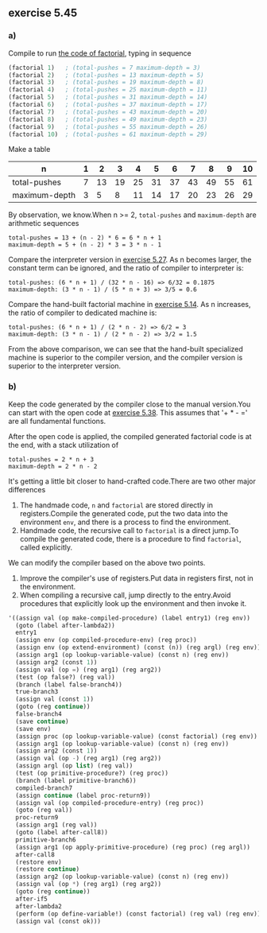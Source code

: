 ## exercise 5.45

### a)

Compile to run [the code of factorial](./eceval-compiler-example.scm), typing in sequence

``` Scheme
(factorial 1)   ; (total-pushes = 7 maximum-depth = 3)
(factorial 2)   ; (total-pushes = 13 maximum-depth = 5)
(factorial 3)   ; (total-pushes = 19 maximum-depth = 8)
(factorial 4)   ; (total-pushes = 25 maximum-depth = 11)
(factorial 5)   ; (total-pushes = 31 maximum-depth = 14)
(factorial 6)   ; (total-pushes = 37 maximum-depth = 17)
(factorial 7)   ; (total-pushes = 43 maximum-depth = 20)
(factorial 8)   ; (total-pushes = 49 maximum-depth = 23)
(factorial 9)   ; (total-pushes = 55 maximum-depth = 26)
(factorial 10)  ; (total-pushes = 61 maximum-depth = 29)
```

Make a table

|  n            | 1  | 2  | 3  | 4  | 5  | 6  | 7  | 8  | 9  | 10 |
|-------------- |----|----|----|----|----|----|----|----|----|----|
| total-pushes  | 7  | 13 | 19 | 25 | 31 | 37 | 43 | 49 | 55 | 61 |
| maximum-depth | 3  | 5  | 8  | 11 | 14 | 17 | 20 | 23 | 26 | 29 |

By observation, we know.When n >= 2, `total-pushes` and `maximum-depth` are arithmetic sequences

```
total-pushes = 13 + (n - 2) * 6 = 6 * n + 1
maximum-depth = 5 + (n - 2) * 3 = 3 * n - 1
```

Compare the interpreter version in [exercise 5.27](./5.27.md). As n becomes larger, the constant term can be ignored, and the ratio of compiler to interpreter is:

```
total-pushes: (6 * n + 1) / (32 * n - 16) => 6/32 = 0.1875
maximum-depth: (3 * n - 1) / (5 * n + 3) => 3/5 = 0.6
```

Compare the hand-built factorial machine in [exercise 5.14](./5.14.md). As n increases, the ratio of compiler to dedicated machine is:

```
total-pushes: (6 * n + 1) / (2 * n - 2) => 6/2 = 3
maximum-depth: (3 * n - 1) / (2 * n - 2) => 3/2 = 1.5
```

From the above comparison, we can see that the hand-built specialized machine is superior to the compiler version, and the compiler version is superior to the interpreter version.

### b)

Keep the code generated by the compiler close to the manual version.You can start with the open code at [exercise 5.38](./5.38.scm). This assumes that '+ * - =' are all fundamental functions.

After the open code is applied, the compiled generated factorial code is at the end, with a stack utilization of
```
total-pushes = 2 * n + 3
maximum-depth = 2 * n - 2
```

It's getting a little bit closer to hand-crafted code.There are two other major differences

1. The handmade code, `n` and `factorial` are stored directly in registers.Compile the generated code, put the two data into the environment `env`, and there is a process to find the environment.
2. Handmade code, the recursive call to `factorial` is a direct jump.To compile the generated code, there is a procedure to find `factorial`, called explicitly.

We can modify the compiler based on the above two points.

1. Improve the compiler's use of registers.Put data in registers first, not in the environment.
2. When compiling a recursive call, jump directly to the entry.Avoid procedures that explicitly look up the environment and then invoke it.


``` Scheme
'((assign val (op make-compiled-procedure) (label entry1) (reg env))
  (goto (label after-lambda2))
  entry1
  (assign env (op compiled-procedure-env) (reg proc))
  (assign env (op extend-environment) (const (n)) (reg argl) (reg env))
  (assign arg1 (op lookup-variable-value) (const n) (reg env))
  (assign arg2 (const 1))
  (assign val (op =) (reg arg1) (reg arg2))
  (test (op false?) (reg val))
  (branch (label false-branch4))
  true-branch3
  (assign val (const 1))
  (goto (reg continue))
  false-branch4
  (save continue)
  (save env)
  (assign proc (op lookup-variable-value) (const factorial) (reg env))
  (assign arg1 (op lookup-variable-value) (const n) (reg env))
  (assign arg2 (const 1))
  (assign val (op -) (reg arg1) (reg arg2))
  (assign argl (op list) (reg val))
  (test (op primitive-procedure?) (reg proc))
  (branch (label primitive-branch6))
  compiled-branch7
  (assign continue (label proc-return9))
  (assign val (op compiled-procedure-entry) (reg proc))
  (goto (reg val))
  proc-return9
  (assign arg1 (reg val))
  (goto (label after-call8))
  primitive-branch6
  (assign arg1 (op apply-primitive-procedure) (reg proc) (reg argl))
  after-call8
  (restore env)
  (restore continue)
  (assign arg2 (op lookup-variable-value) (const n) (reg env))
  (assign val (op *) (reg arg1) (reg arg2))
  (goto (reg continue))
  after-if5
  after-lambda2
  (perform (op define-variable!) (const factorial) (reg val) (reg env))
  (assign val (const ok)))
```
